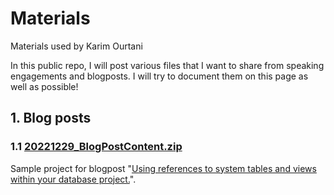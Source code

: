 # Materials
Materials used by Karim Ourtani

In this public repo, I will post various files that I want to share from speaking engagements and blogposts. I will try to document them  on this page as well as possible!

## 1. Blog posts

### 1.1 [20221229_BlogPostContent.zip](blogposts/20221229_BlogPostContent.zip)
Sample project for blogpost "[Using references to system tables and views within your database project.](https://blog.sqlko.net/001-2022-12-29-using-references-to-system-tables)".